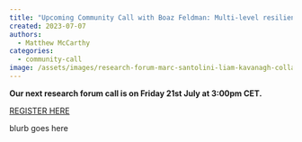 ```yaml
---
title: "Upcoming Community Call with Boaz Feldman: Multi-level resilience: Building Capacity from Neurons to Nations"
created: 2023-07-07
authors: 
  - Matthew McCarthy
categories: 
  - community-call
image: /assets/images/research-forum-marc-santolini-liam-kavanagh-collaborative-citizen-science.jpg
---
```


**Our next research forum call is on Friday 21st July at 3:00pm CET.**

[REGISTER HERE](https://us02web.zoom.us/meeting/register/tZAkduqvqzgqGN3Q2xytYcFB-emg2ocZ6W-H )

blurb goes here 

